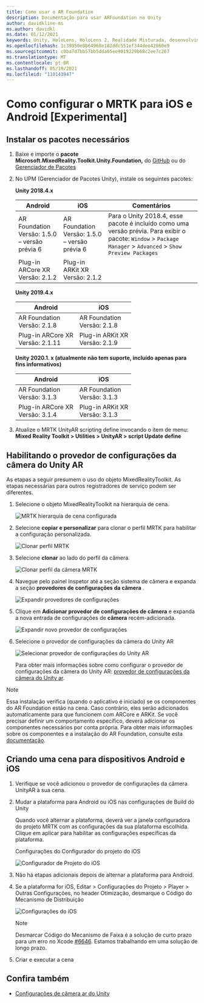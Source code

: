 ```yaml
---
title: Como usar o AR Foundation
description: Documentação para usar ARFoundation no Unity
author: davidkline-ms
ms.author: davidkl
ms.date: 01/12/2021
keywords: Unity, HoloLens, HoloLens 2, Realidade Misturada, desenvolvimento, MRTK, AR Core, AR Kit
ms.openlocfilehash: 1c39950e8b64968e182ddc551ef344dee42060e9
ms.sourcegitcommit: c0ba7d7bb57bb5dda65ee9019229b68c2ee7c267
ms.translationtype: MT
ms.contentlocale: pt-BR
ms.lasthandoff: 05/19/2021
ms.locfileid: "110143947"
---
```

# <a name="how-to-configure-mrtk-for-ios-and-android-experimental"></a>Como configurar o MRTK para iOS e Android [Experimental]

## <a name="install-required-packages"></a>Instalar os pacotes necessários

1. Baixe e importe o **pacote Microsoft.MixedReality.Toolkit.Unity.Foundation,** do [GitHub](https://github.com/microsoft/MixedRealityToolkit-Unity/releases/tag/v2.3.0) ou do [Gerenciador de Pacotes](../configuration/usingupm.md)

1. No UPM (Gerenciador de Pacotes Unity), instale os seguintes pacotes:

    **Unity 2018.4.x**

    | **Android** | **iOS** | Comentários |
    | --- | --- | --- |
    | AR Foundation  <br/> Versão: 1.5.0 – versão prévia 6 | AR Foundation  <br/> Versão: 1.5.0 – versão prévia 6 | Para o Unity 2018.4, esse pacote é incluído como uma versão prévia. Para exibir o pacote: `Window` > `Package Manager` > `Advanced` > `Show Preview Packages` |
    | Plug-in ARCore XR <br/> Versão: 2.1.2 | Plug-in ARKit XR <br/> Versão: 2.1.2 | |

    **Unity 2019.4.x**

    | **Android** | **iOS** |
    | --- | --- |
    | AR Foundation  <br/> Versão: 2.1.8 |  AR Foundation  <br/> Versão: 2.1.8 |
    | Plug-in ARCore XR <br/> Versão: 2.1.11 | Plug-in ARKit XR <br/> Versão: 2.1.9 |

    **Unity 2020.1. x (atualmente não tem suporte, incluído apenas para fins informativos)**

    | **Android** | **iOS** |
    | --- | --- |
    | AR Foundation  <br/> Versão: 3.1.3 |  AR Foundation  <br/> Versão: 3.1.3 |
    | Plug-in ARCore XR <br/> Versão: 3.1.4 | Plug-in ARKit XR <br/> Versão: 3.1.3 |

1. Atualize o MRTK UnityAR scripting define invocando o item de menu: **Mixed Reality Toolkit > Utilities > UnityAR > script Update define**

## <a name="enabling-the-unity-ar-camera-settings-provider"></a>Habilitando o provedor de configurações da câmera do Unity AR

As etapas a seguir presumem o uso do objeto MixedRealityToolkit. As etapas necessárias para outros registradores de serviço podem ser diferentes.

1. Selecione o objeto MixedRealityToolkit na hierarquia de cena.

    ![MRTK hierarquia de cena configurada](../features/images/MRTK_ConfiguredHierarchy.png)

1. Selecione **copiar e personalizar** para clonar o perfil MRTK para habilitar a configuração personalizada.

    ![Clonar perfil MRTK](../features/images/camera-system/CloneProfileARFoundation.png)

1. Selecione **clonar** ao lado do perfil da câmera.

    ![Clonar perfil da câmera MRTK](../features/images/camera-system/CloneCameraProfileARFoundation.png)

1. Navegue pelo painel Inspetor até a seção sistema de câmera e expanda a seção **provedores de configurações da câmera** .

    ![Expandir provedores de configurações](../features/images/camera-system/ExpandProviders.png)

1. Clique em **Adicionar provedor de configurações de câmera** e expanda a nova entrada de configurações de **câmera** recém-adicionada.

    ![Expandir novo provedor de configurações](../features/images/camera-system/ExpandNewProvider.png)

1. Selecione o provedor de configurações da câmera do Unity AR

    ![Selecionar provedor de configurações do Unity AR](../features/images/camera-system/SelectUnityArSettings.png)

    Para obter mais informações sobre como configurar o provedor de configurações da câmera do Unity AR: [provedor de configurações da câmera do Unity ar](../features/camera-system/unity-ar-camera-settings.md).

> [!NOTE]
> Essa instalação verifica (quando o aplicativo é iniciado) se os componentes do AR Foundation estão na cena. Caso contrário, eles serão adicionados automaticamente para que funcionem com ARCore e ARKit.
> Se você precisar definir um comportamento específico, deverá adicionar os componentes necessários por conta própria.
> Para obter mais informações sobre os componentes e a instalação do AR Foundation, consulte esta [documentação](https://docs.unity3d.com/Packages/com.unity.xr.arfoundation@2.2/manual/index.html#samples).

## <a name="building-a-scene-for-android-and-ios-devices"></a>Criando uma cena para dispositivos Android e iOS

1. Verifique se você adicionou o provedor de configurações da câmera UnityAR à sua cena.

1. Mudar a plataforma para Android ou iOS nas configurações de Build do Unity

    Quando você alternar a plataforma, deverá ver a janela configuradora do projeto MRTK com as configurações da sua plataforma escolhida.  Clique em aplicar para habilitar as configurações específicas da plataforma.

    Configurações do Configurador do projeto do iOS

    ![Configurador de Projeto do iOS](../features/images/camera-system/MRTKProjectConfigurator.png)

1. Não há etapas adicionais depois de alternar a plataforma para Android.

1. Se a plataforma for iOS, Editar > Configurações do Projeto > Player > Outras Configurações,  no header Otimização, desmarque o Código do Mecanismo de Distribuição

    ![Configurações do iOS](../features/images/camera-system/UncheckStripEngineCodeiOS.png)

    > [!NOTE]
    > Desmarcar Código do Mecanismo de Faixa é a solução de curto prazo para um erro no Xcode [#6646](https://github.com/microsoft/MixedRealityToolkit-Unity/issues/6646).  Estamos trabalhando em uma solução de longo prazo.

1. Criar e executar a cena

## <a name="see-also"></a>Confira também

- [Configurações de câmera ar do Unity](../features/camera-system/unity-ar-camera-settings.md)
